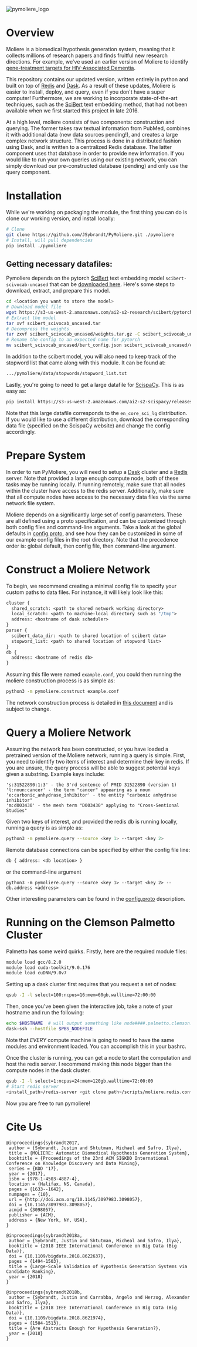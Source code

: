 ![pymoliere_logo][pymoliere_logo]

# Overview

Moliere is a biomedical hypothesis generation system, meaning that it collects
millions of research papers and finds fruitful new research directions. For
example, we've used an earlier version of Moliere to identify [gene-treatment 
targets for HIV-Associated Dementia][bioarxiv_paper].

This repository contains our updated version, written entirely in python and
built on top of [Redis][redis] and [Dask][dask]. As a result of these updates,
Moliere is easier to install, deploy, and query, even if you don't have a super
computer! Furthermore, we are working to incorporate state-of-the-art
techniques, such as the [SciBert][scibert] text embedding method, that had not
been available when we first started this project in late 2016.

At a high level, moliere consists of two components: construction and querying.
The former takes raw textual information from PubMed, combines it with
additional data (new data sources pending!), and creates a large complex network
structure. This process is done in a distributed fashion using Dask, and is
written to a centralized Redis database. The latter component uses that database
in order to provide new information. If you would like to run your own queries
using our existing network, you can simply download our pre-constructed database
(pending) and only use the query component.


# Installation

While we're working on packaging the module, the first thing you can do is clone
our working version, and install locally:
```bash
# Clone
git clone https://github.com/JSybrandt/PyMoliere.git ./pymoliere
# Install, will pull dependencies
pip install ./pymoliere
```

## Getting necessary datafiles:

Pymoliere depends on the pytorch [SciBert][scibert] text embedding model
`scibert-scivocab-uncased` that can be [downloaded here][scibert_download].
Here's some steps to download, extract, and prepare this model.

```bash
cd <location you want to store the model>
# Download model file
wget https://s3-us-west-2.amazonaws.com/ai2-s2-research/scibert/pytorch_models/scibert_scivocab_uncased.tar
# Extract the model
tar xvf scibert_scivocab_uncased.tar
# Decompress the weights
tar zxvf scibert_scivocab_uncased/weights.tar.gz -C scibert_scivocab_uncased
# Rename the config to an expected name for pytorch
mv scibert_scivocab_uncased/bert_config.json scibert_scivocab_uncased/config.json
```

In addition to the scibert model, you will also need to keep track of the
stopword list that came along with this module. It can be found at:
```bash
.../pymoliere/data/stopwords/stopword_list.txt
```

Lastly, you're going to need to get a large datafile for [ScispaCy][scispacy].
This is as easy as:
```bash
pip install https://s3-us-west-2.amazonaws.com/ai2-s2-scispacy/releases/v0.2.3/en_core_sci_lg-0.2.3.tar.gz
```

Note that this large datafile corresponds to the `en_core_sci_lg` distribution.
If you would like to use a different distribution, download the corresponding
data file (specified on the ScispaCy website) and change the config accordingly.

# Prepare System

In order to run PyMoliere, you will need to setup a [Dask][dask] cluster and a
[Redis][redis] server. Note that provided a large enough compute node, both of
these tasks may be running locally. If running remotely, make sure that all
nodes within the cluster have access to the redis server. Additionally, make
sure that all compute nodes have access to the necessary data files via the same
network file system.

Moliere depends on a significantly large set of config parameters. These are all
defined using a proto specification, and can be customized through both config
files and command-line arguments. Take a look at the global defaults in
[config.proto][config_path], and see how they can be customized in some of our
example config files in the root directory. Note that the precedence order is:
global default, then config file, then command-line argument.

# Construct a Moliere Network


To begin, we recommend creating a minimal config file to specify your custom
paths to data files. For instance, it will likely look like this:
```proto
cluster {
  shared_scratch: <path to shared network working directory>
  local_scratch: <path to machine-local directory such as "/tmp">
  address: <hostname of dask scheduler>
}
parser {
  scibert_data_dir: <path to shared location of scibert data>
  stopword_list: <path to shared location of stopword list>
}
db {
  address: <hostname of redis db>
}
```

Assuming this file were named `example.conf`, you could then running the moliere
construction process is as simple as:

```bash
python3 -m pymoliere.construct example.conf
```

The network construction process is detailed in [this
document][construction_diagram] and is subject to change.

# Query a Moliere Network

Assuming the network has been constructed, or you have loaded a pretrained
version of the Moliere network, running a query is simple. First, you need to
identify two items of interest and determine their key in redis. If you are
unsure, the query process will be able to suggest potential keys given a
substring. Example keys include:

```
's:31522890:1:3' - the 3'rd sentence of PMID 31522890 (version 1)
'l:noun:cancer' - the term "cancer" appearing as a noun
'e:carbonic_anhydrase_inhibitor' - the entity "carbonic anhydrase inhibitor"
'm:d003430' - the mesh term "D003430" applying to "Cross-Sentional Studies"
```

Given two keys of interest, and provided the redis db is running locally,
running a query is as simple as:

```bash
python3 -m pymoliere.query --source <key 1> --target <key 2>
```

Remote database connections can be specified by either the config file line:
```proto
db { address: <db location> }
```
or the command-line argument
```
python3 -m pymoliere.query --source <key 1> --target <key 2> --db.address <address>
```

Other interesting parameters can be found in the [config.proto][config_path]
description.

# Running on the Clemson Palmetto Cluster

Palmetto has some weird quirks. Firstly, here are the required module files:
```bash
module load gcc/8.2.0
module load cuda-toolkit/9.0.176
module load cuDNN/9.0v7
```

Setting up a dask cluster first requires that you request a set of nodes:
```bash
qsub -I -l select=100:ncpus=16:mem=60gb,walltime=72:00:00
```
Then, once you've been given the interactive job, take a note of your hostname
and run the following:
```bash
echo $HOSTNAME  # will output something like node####.palmetto.clemson.edu
dask-ssh --hostfile $PBS_NODEFILE
```

Note that *EVERY* compute machine is going to need to have the same modules and
environment loaded. You can accomplish this in your bashrc.

Once the cluster is running, you can get a node to start the computation and
host the redis server. I recommend making this node bigger than the compute
nodes in the dask cluster.
```bash
qsub -I -l select=1:ncpus=24:mem=120gb,walltime=72:00:00
# Start redis server
<install_path>/redis-server <git clone path>/scripts/moliere.redis.conf
```

Now you are free to run pymoliere!

# Cite Us

```
@inproceedings{sybrandt2017,
 author = {Sybrandt, Justin and Shtutman, Michael and Safro, Ilya},
 title = {MOLIERE: Automatic Biomedical Hypothesis Generation System},
 booktitle = {Proceedings of the 23rd ACM SIGKDD International Conference on Knowledge Discovery and Data Mining},
 series = {KDD '17},
 year = {2017},
 isbn = {978-1-4503-4887-4},
 location = {Halifax, NS, Canada},
 pages = {1633--1642},
 numpages = {10},
 url = {http://doi.acm.org/10.1145/3097983.3098057},
 doi = {10.1145/3097983.3098057},
 acmid = {3098057},
 publisher = {ACM},
 address = {New York, NY, USA},
}

@inproceedings{sybrandt2018a,
 author = {Sybrandt, Justin and Shtutman, Micheal and Safro, Ilya},
 booktitle = {2018 IEEE International Conference on Big Data (Big Data)},
 doi = {10.1109/bigdata.2018.8622637},
 pages = {1494-1503},
 title = {Large-Scale Validation of Hypothesis Generation Systems via Candidate Ranking},
 year = {2018}
}

@inproceedings{sybrandt2018b,
 author = {Sybrandt, Justin and Carrabba, Angelo and Herzog, Alexander and Safro, Ilya},
 booktitle = {2018 IEEE International Conference on Big Data (Big Data)},
 doi = {10.1109/bigdata.2018.8621974},
 pages = {1504-1513},
 title = {Are Abstracts Enough for Hypothesis Generation?},
 year = {2018}
}
```


[pymoliere_logo]:https://github.com/JSybrandt/PyMoliere/raw/master/pymoliere_header.png
[scibert]:https://github.com/allenai/scibert
[scibert_download]:https://s3-us-west-2.amazonaws.com/ai2-s2-research/scibert/pytorch_models/scibert_scivocab_uncased.tar
[dask]:https://dask.org/
[redis]:https://redis.io/
[bioarxiv_paper]:https://www.biorxiv.org/content/10.1101/591438v3
[config_path]:https://github.com/JSybrandt/PyMoliere/blob/master/pymoliere/config/config.proto
[scispacy]:https://github.com/allenai/scispacy
[construction_diagram]:http://bit.ly/pymoliere_construction_diagram
